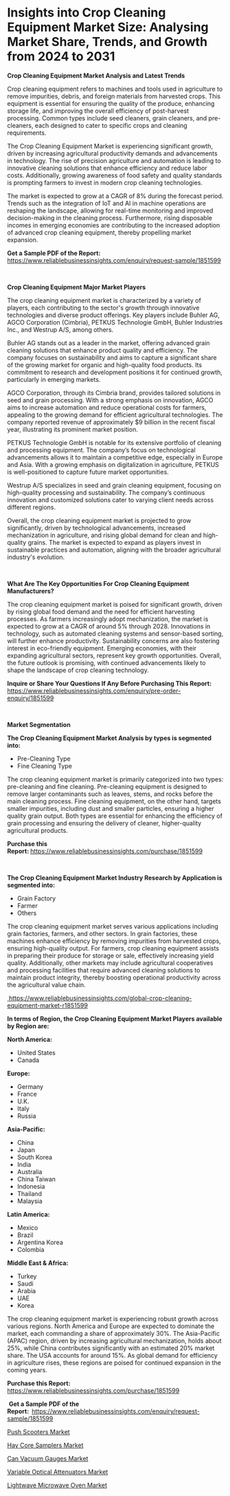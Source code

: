 <p><h1>Insights into Crop Cleaning Equipment Market Size: Analysing Market Share, Trends, and Growth from 2024 to 2031</h1></p><p><strong>Crop Cleaning Equipment Market Analysis and Latest Trends</strong></p>
<p><p>Crop cleaning equipment refers to machines and tools used in agriculture to remove impurities, debris, and foreign materials from harvested crops. This equipment is essential for ensuring the quality of the produce, enhancing storage life, and improving the overall efficiency of post-harvest processing. Common types include seed cleaners, grain cleaners, and pre-cleaners, each designed to cater to specific crops and cleaning requirements.</p><p>The Crop Cleaning Equipment Market is experiencing significant growth, driven by increasing agricultural productivity demands and advancements in technology. The rise of precision agriculture and automation is leading to innovative cleaning solutions that enhance efficiency and reduce labor costs. Additionally, growing awareness of food safety and quality standards is prompting farmers to invest in modern crop cleaning technologies.</p><p>The market is expected to grow at a CAGR of 8% during the forecast period. Trends such as the integration of IoT and AI in machine operations are reshaping the landscape, allowing for real-time monitoring and improved decision-making in the cleaning process. Furthermore, rising disposable incomes in emerging economies are contributing to the increased adoption of advanced crop cleaning equipment, thereby propelling market expansion.</p></p>
<p><strong>Get a Sample PDF of the Report:&nbsp;</strong> <a href="https://www.reliablebusinessinsights.com/enquiry/request-sample/1851599?utm_campaign=41&utm_medium=2&utm_source=Github&utm_content=ia&utm_term=18102024&utm_id=crop-cleaning-equipment">https://www.reliablebusinessinsights.com/enquiry/request-sample/1851599</a></p>
<p>&nbsp;</p>
<p><strong>Crop Cleaning Equipment Major Market Players</strong></p>
<p><p>The crop cleaning equipment market is characterized by a variety of players, each contributing to the sector's growth through innovative technologies and diverse product offerings. Key players include Buhler AG, AGCO Corporation (Cimbria), PETKUS Technologie GmbH, Buhler Industries Inc., and Westrup A/S, among others.</p><p>Buhler AG stands out as a leader in the market, offering advanced grain cleaning solutions that enhance product quality and efficiency. The company focuses on sustainability and aims to capture a significant share of the growing market for organic and high-quality food products. Its commitment to research and development positions it for continued growth, particularly in emerging markets.</p><p>AGCO Corporation, through its Cimbria brand, provides tailored solutions in seed and grain processing. With a strong emphasis on innovation, AGCO aims to increase automation and reduce operational costs for farmers, appealing to the growing demand for efficient agricultural technologies. The company reported revenue of approximately $9 billion in the recent fiscal year, illustrating its prominent market position.</p><p>PETKUS Technologie GmbH is notable for its extensive portfolio of cleaning and processing equipment. The company’s focus on technological advancements allows it to maintain a competitive edge, especially in Europe and Asia. With a growing emphasis on digitalization in agriculture, PETKUS is well-positioned to capture future market opportunities.</p><p>Westrup A/S specializes in seed and grain cleaning equipment, focusing on high-quality processing and sustainability. The company’s continuous innovation and customized solutions cater to varying client needs across different regions.</p><p>Overall, the crop cleaning equipment market is projected to grow significantly, driven by technological advancements, increased mechanization in agriculture, and rising global demand for clean and high-quality grains. The market is expected to expand as players invest in sustainable practices and automation, aligning with the broader agricultural industry's evolution.</p></p>
<p>&nbsp;</p>
<p><strong>What Are The Key Opportunities For Crop Cleaning Equipment Manufacturers?</strong></p>
<p><p>The crop cleaning equipment market is poised for significant growth, driven by rising global food demand and the need for efficient harvesting processes. As farmers increasingly adopt mechanization, the market is expected to grow at a CAGR of around 5% through 2028. Innovations in technology, such as automated cleaning systems and sensor-based sorting, will further enhance productivity. Sustainability concerns are also fostering interest in eco-friendly equipment. Emerging economies, with their expanding agricultural sectors, represent key growth opportunities. Overall, the future outlook is promising, with continued advancements likely to shape the landscape of crop cleaning technology.</p></p>
<p><strong>Inquire or Share Your Questions If Any Before Purchasing This Report:</strong> <a href="https://www.reliablebusinessinsights.com/enquiry/pre-order-enquiry/1851599?utm_campaign=41&utm_medium=2&utm_source=Github&utm_content=ia&utm_term=18102024&utm_id=crop-cleaning-equipment">https://www.reliablebusinessinsights.com/enquiry/pre-order-enquiry/1851599</a></p>
<p>&nbsp;</p>
<p><strong>Market Segmentation</strong></p>
<p><strong>The Crop Cleaning Equipment Market Analysis by types is segmented into:</strong></p>
<p><ul><li>Pre-Cleaning Type</li><li>Fine Cleaning Type</li></ul></p>
<p><p>The crop cleaning equipment market is primarily categorized into two types: pre-cleaning and fine cleaning. Pre-cleaning equipment is designed to remove larger contaminants such as leaves, stems, and rocks before the main cleaning process. Fine cleaning equipment, on the other hand, targets smaller impurities, including dust and smaller particles, ensuring a higher quality grain output. Both types are essential for enhancing the efficiency of grain processing and ensuring the delivery of cleaner, higher-quality agricultural products.</p></p>
<p><strong>Purchase this Report:&nbsp;</strong><a href="https://www.reliablebusinessinsights.com/purchase/1851599?utm_campaign=41&utm_medium=2&utm_source=Github&utm_content=ia&utm_term=18102024&utm_id=crop-cleaning-equipment">https://www.reliablebusinessinsights.com/purchase/1851599</a></p>
<p>&nbsp;</p>
<p><strong>The Crop Cleaning Equipment Market Industry Research by Application is segmented into:</strong></p>
<p><ul><li>Grain Factory</li><li>Farmer</li><li>Others</li></ul></p>
<p><p>The crop cleaning equipment market serves various applications including grain factories, farmers, and other sectors. In grain factories, these machines enhance efficiency by removing impurities from harvested crops, ensuring high-quality output. For farmers, crop cleaning equipment assists in preparing their produce for storage or sale, effectively increasing yield quality. Additionally, other markets may include agricultural cooperatives and processing facilities that require advanced cleaning solutions to maintain product integrity, thereby boosting operational productivity across the agricultural value chain.</p></p>
<p><a href="https://www.reliablebusinessinsights.com/global-crop-cleaning-equipment-market-r1851599?utm_campaign=41&utm_medium=2&utm_source=Github&utm_content=ia&utm_term=18102024&utm_id=crop-cleaning-equipment">&nbsp;https://www.reliablebusinessinsights.com/global-crop-cleaning-equipment-market-r1851599</a></p>
<p><strong>In terms of Region, the Crop Cleaning Equipment Market Players available by Region are:</strong></p>
<p>
    <p> <strong> North America: </strong>
        <ul>
            <li>United States</li>
            <li>Canada</li>
        </ul>
        </p> 
    <p> <strong> Europe: </strong>
        <ul>
            <li>Germany</li>
            <li>France</li>
            <li>U.K.</li>
            <li>Italy</li>
            <li>Russia</li>
        </ul>
        </p> 
    <p> <strong> Asia-Pacific: </strong>
        <ul>
            <li>China</li>
            <li>Japan</li>
            <li>South Korea</li>
            <li>India</li>
            <li>Australia</li>
            <li>China Taiwan</li>
            <li>Indonesia</li>
            <li>Thailand</li>
            <li>Malaysia</li>
        </ul>
        </p> 
    <p> <strong> Latin America: </strong>
        <ul>
            <li>Mexico</li>
            <li>Brazil</li>
            <li>Argentina Korea</li>
            <li>Colombia</li>
        </ul>
        </p> 
    <p> <strong> Middle East & Africa: </strong>
        <ul>
            <li>Turkey</li>
            <li>Saudi</li>
            <li>Arabia</li>
            <li>UAE</li>
            <li>Korea</li>
        </ul>
    </p>
    </p>
<p><p>The crop cleaning equipment market is experiencing robust growth across various regions. North America and Europe are expected to dominate the market, each commanding a share of approximately 30%. The Asia-Pacific (APAC) region, driven by increasing agricultural mechanization, holds about 25%, while China contributes significantly with an estimated 20% market share. The USA accounts for around 15%. As global demand for efficiency in agriculture rises, these regions are poised for continued expansion in the coming years.</p></p>
<p><strong>Purchase this Report: </strong><a href="https://www.reliablebusinessinsights.com/purchase/1851599?utm_campaign=41&utm_medium=2&utm_source=Github&utm_content=ia&utm_term=18102024&utm_id=crop-cleaning-equipment">https://www.reliablebusinessinsights.com/purchase/1851599</a></p>
<p>&nbsp;<strong>Get a Sample PDF of the Report:&nbsp;&nbsp;</strong><a href="https://www.reliablebusinessinsights.com/enquiry/request-sample/1851599?utm_campaign=41&utm_medium=2&utm_source=Github&utm_content=ia&utm_term=18102024&utm_id=crop-cleaning-equipment">https://www.reliablebusinessinsights.com/enquiry/request-sample/1851599</a></p>
<p><strong></strong></p>
<p><p><a href="https://www.linkedin.com/pulse/push-scooters-market-consolidation-impact-structure-2024-2031-uqx1e?utm_campaign=41&utm_medium=2&utm_source=Github&utm_content=ia&utm_term=18102024&utm_id=crop-cleaning-equipment">Push Scooters Market</a></p><p><a href="https://github.com/darcy8m10dupre/Market-Research-Report-List-1/blob/main/hay-core-samplers-market.md?utm_campaign=41&utm_medium=2&utm_source=Github&utm_content=ia&utm_term=18102024&utm_id=crop-cleaning-equipment">Hay Core Samplers Market</a></p><p><a href="https://github.com/alespiliffe/Market-Research-Report-List-1/blob/main/can-vacuum-gauges-market.md?utm_campaign=41&utm_medium=2&utm_source=Github&utm_content=ia&utm_term=18102024&utm_id=crop-cleaning-equipment">Can Vacuum Gauges Market</a></p><p><a href="https://issuu.com/reportprime-2/docs/variable-optical-attenuators-market_49a7ae97dca56a?utm_campaign=41&utm_medium=2&utm_source=Github&utm_content=ia&utm_term=18102024&utm_id=crop-cleaning-equipment">Variable Optical Attenuators Market</a></p><p><a href="https://www.linkedin.com/pulse/insights-lightwave-microwave-oven-industry-market-financial-ovgpe?utm_campaign=41&utm_medium=2&utm_source=Github&utm_content=ia&utm_term=18102024&utm_id=crop-cleaning-equipment">Lightwave Microwave Oven Market</a></p></p>
